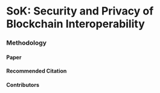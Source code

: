 # SoK: Security and Privacy of Blockchain Interoperability

### Methodology



#### Paper

#### Recommended Citation

#### Contributors



